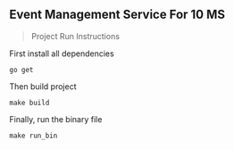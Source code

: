 ## Event Management Service For 10 MS

> Project Run Instructions 

First install all dependencies 
```shell
go get
```
Then build project
```shell
make build
```
Finally, run the binary file
```shell
make run_bin
```

